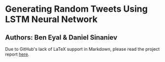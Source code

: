 # Generating Random Tweets Using LSTM Neural Network
## Authors: Ben Eyal & Daniel Sinaniev

Due to GitHub's lack of LaTeX support in Markdown, please read the project report [here](https://beneyal.github.io/data-science-rnn/).
